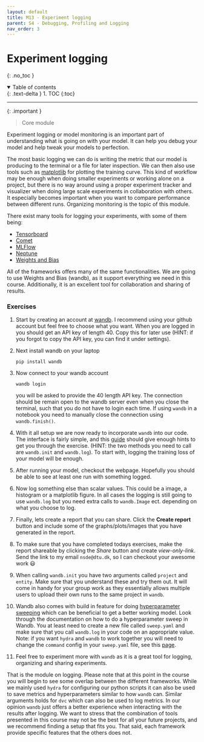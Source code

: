 ```yaml
---
layout: default
title: M13 - Experiment logging
parent: S4 - Debugging, Profiling and Logging
nav_order: 3
---
```


# Experiment logging
{: .no_toc }

<details open markdown="block">
  <summary>
    Table of contents
  </summary>
  {: .text-delta }
1. TOC
{:toc}
</details>

---

{: .important }
> Core module

Experiment logging or model monitoring is an important part of understanding what is going on with your model. 
It can help you debug your model and help tweak your models to perfection.

The most basic logging we can do is writing the metric that our model is producing to the terminal or a file 
for later inspection. We can then also use tools such as [matplotlib](https://matplotlib.org/) for plotting 
the training curve. This kind of workflow may be enough when doing smaller experiments or working alone on a 
project, but there is no way around using a proper experiment tracker and visualizer when doing large scale 
experiments in collaboration with others. It especially becomes important when you want to compare performance 
between different runs. Organizing monitoring is the topic of this module.

There exist many tools for logging your experiments, with some of them being:
* [Tensorboard](https://www.tensorflow.org/tensorboard)
* [Comet](https://www.comet.ml/site/)
* [MLFlow](https://mlflow.org/)
* [Neptune](https://neptune.ai/)
* [Weights and Bias](https://wandb.ai/site)

All of the frameworks offers many of the same functionalities. We are going to use Weights and Bias (wandb), as it 
support everything we need in this course. Additionally, it is an excellent tool for collaboration and sharing of results.

### Exercises

1. Start by creating an account at [wandb](https://wandb.ai/site). I recommend using your github account but feel
   free to choose what you want. When you are logged in you should get an API key of length 40. Copy this for later
   use (HINT: if you forgot to copy the API key, you can find it under settings).

2. Next install wandb on your laptop
   ```
   pip install wandb
   ```

3. Now connect to your wandb account
   ```
   wandb login
   ```
   you will be asked to provide the 40 length API key. The connection should be remain open to the wandb server
   even when you close the terminal, such that you do not have to login each time. If using `wandb` in a notebook 
   you need to manually close the connection using `wandb.finish()`.

4. With it all setup we are now ready to incorporate `wandb` into our code. The interface is fairly simple, and
   this [guide](https://docs.wandb.ai/guides/integrations/pytorch) should give enough hints to get you through
   the exercise. (HINT: the two methods you need to call are `wandb.init` and `wandb.log`). To start with, logging
   the training loss of your model will be enough.

5. After running your model, checkout the webpage. Hopefully you should be able to see at least one run with something
   logged.

6. Now log something else than scalar values. This could be a image, a histogram or a matplotlib figure. In all
   cases the logging is still going to use `wandb.log` but you need extra calls to `wandb.Image` ect. depending
   on what you choose to log.

7. Finally, lets create a report that you can share. Click the **Create report** button and include some of the
   graphs/plots/images that you have generated in the report.

8. To make sure that you have completed todays exercises, make the report shareable by clicking the *Share* button
   and create *view-only-link*. Send the link to my email `nsde@dtu.dk`, so I can checkout your awesome work 😃

9. When calling `wandb.init` you have two arguments called `project` and `entity`. Make sure that you understand these
   and try them out. It will come in handy for your group work as they essentially allows multiple users to upload their
   own runs to the same project in `wandb`.

9. Wandb also comes with build in feature for doing [hyperparameter sweeping](https://docs.wandb.ai/guides/sweeps)
   which can be beneficial to get a better working model. Look through the documentation on how to do a hyperparameter
   sweep in Wandb. You at least need to create a new file called `sweep.yaml` and make sure that you call `wandb.log`
   in your code on an appropriate value. Note: if you want `hydra` and `wandb` to work together you will need to change
   the `command` config in your `sweep.yaml` file, see this 
   [page](https://docs.wandb.ai/guides/sweeps/configuration#command).

10. Feel free to experiment more with `wandb` as it is a great tool for logging, organizing and sharing experiments.

That is the module on logging. Please note that at this point in the course you will begin to see some overlap between 
the different frameworks. While we mainly used `hydra` for configuring our python scripts it can also be used to save 
metrics and hyperparameters similar to how `wandb` can. Similar arguments holds for `dvc` which can also be used to 
log metrics. In our opinion `wandb` just offers a better experience when interacting with the results after logging. 
We want to stress that the combination of tools presented in this course may not be the best for all your future 
projects, and we recommend finding a setup that fits you. That said, each framework provide specific features 
that the others does not.